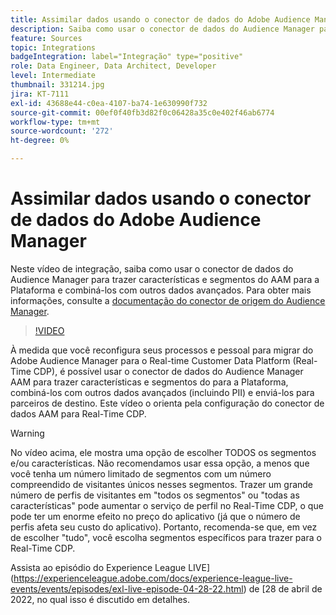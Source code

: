 ```yaml
---
title: Assimilar dados usando o conector de dados do Adobe Audience Manager
description: Saiba como usar o conector de dados do Audience Manager para trazer características e segmentos do AAM para a plataforma e combiná-los com outros dados avançados.
feature: Sources
topic: Integrations
badgeIntegration: label="Integração" type="positive"
role: Data Engineer, Data Architect, Developer
level: Intermediate
thumbnail: 331214.jpg
jira: KT-7111
exl-id: 43688e44-c0ea-4107-ba74-1e630990f732
source-git-commit: 00ef0f40fb3d82f0c06428a35c0e402f46ab6774
workflow-type: tm+mt
source-wordcount: '272'
ht-degree: 0%

---
```


# Assimilar dados usando o conector de dados do Adobe Audience Manager

Neste vídeo de integração, saiba como usar o conector de dados do Audience Manager para trazer características e segmentos do AAM para a Plataforma e combiná-los com outros dados avançados. Para obter mais informações, consulte a [documentação do conector de origem do Audience Manager](https://experienceleague.adobe.com/docs/experience-platform/sources/connectors/adobe-applications/audience-manager.html).

>[!VIDEO](https://video.tv.adobe.com/v/331214/?learn=on)

À medida que você reconfigura seus processos e pessoal para migrar do Adobe Audience Manager para o Real-time Customer Data Platform (Real-Time CDP), é possível usar o conector de dados do Audience Manager AAM para trazer características e segmentos do para a Plataforma, combiná-los com outros dados avançados (incluindo PII) e enviá-los para parceiros de destino. Este vídeo o orienta pela configuração do conector de dados AAM para Real-Time CDP.

>[!WARNING]
>
>No vídeo acima, ele mostra uma opção de escolher TODOS os segmentos e/ou características. Não recomendamos usar essa opção, a menos que você tenha um número limitado de segmentos com um número compreendido de visitantes únicos nesses segmentos. Trazer um grande número de perfis de visitantes em &quot;todos os segmentos&quot; ou &quot;todas as características&quot; pode aumentar o serviço de perfil no Real-Time CDP, o que pode ter um enorme efeito no preço do aplicativo (já que o número de perfis afeta seu custo do aplicativo). Portanto, recomenda-se que, em vez de escolher &quot;tudo&quot;, você escolha segmentos específicos para trazer para o Real-Time CDP.
>
>Assista ao episódio do Experience League LIVE](https://experienceleague.adobe.com/docs/experience-league-live-events/events/episodes/exl-live-episode-04-28-22.html) de [28 de abril de 2022, no qual isso é discutido em detalhes.
